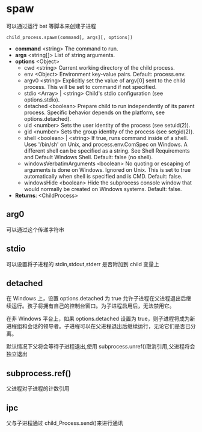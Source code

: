 # spaw

可以通过运行 bat 等脚本来创建子进程

```
child_process.spawn(command[, args][, options])
```

- **command** \<string> The command to run.
- **args** \<string[]> List of string arguments.
- **options** \<Object>
  - cwd \<string> Current working directory of the child process.
  - env \<Object> Environment key-value pairs. Default: process.env.
  - argv0 \<string> Explicitly set the value of argv[0] sent to the child process. This will be set to command if not specified.
  - stdio \<Array> | \<string> Child's stdio configuration (see options.stdio).
  - detached \<boolean> Prepare child to run independently of its parent process. Specific behavior depends on the platform, see options.detached).
  - uid \<number> Sets the user identity of the process (see setuid(2)).
  - gid \<number> Sets the group identity of the process (see setgid(2)).
  - shell \<boolean> | \<string> If true, runs command inside of a shell. Uses '/bin/sh' on Unix, and process.env.ComSpec on Windows. A different shell can be specified as a string. See Shell Requirements and Default Windows Shell. Default: false (no shell).
  - windowsVerbatimArguments \<boolean> No quoting or escaping of arguments is done on Windows. Ignored on Unix. This is set to true automatically when shell is specified and is CMD. Default: false.
  - windowsHide \<boolean> Hide the subprocess console window that would normally be created on Windows systems. Default: false.
- **Returns**: \<ChildProcess>

## arg0

可以通过这个传递字符串

## stdio

可以设置将子进程的 stdin,stdout,stderr 是否附加到 child 变量上

## detached

在 Windows 上，设置 options.detached 为 true 允许子进程在父进程退出后继续运行。孩子将拥有自己的控制台窗口。为子进程启用后，无法禁用它。

在非 Windows 平台上，如果 options.detached 设置为 true，则子进程将成为新进程组和会话的领导者。子进程可以在父进程退出后继续运行，无论它们是否已分离。

默认情况下父将会等待子进程退出,使用 subprocess.unref()取消引用,父进程将会独立退出

## subprocess.ref()

父进程对子进程的计数引用

## ipc

父与子进程通过 child_Process.send()来进行通讯
